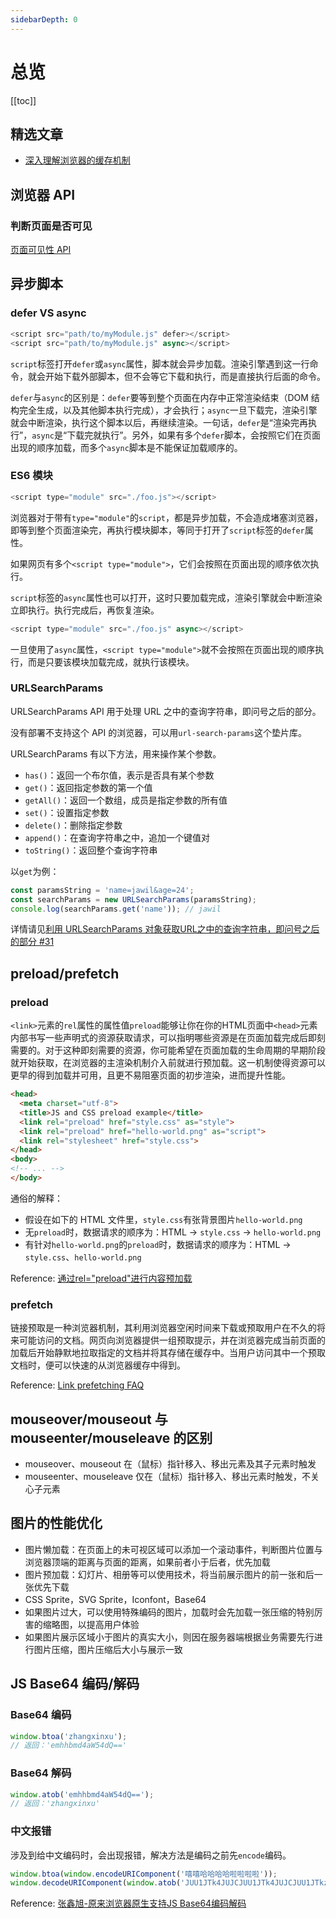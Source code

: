 ```yaml
---
sidebarDepth: 0
---
```


# 总览

[[toc]]

## 精选文章

- [深入理解浏览器的缓存机制](https://www.jianshu.com/p/54cc04190252)

## 浏览器 API

### 判断页面是否可见

[页面可见性 API](https://developer.mozilla.org/zh-CN/docs/Web/API/Page_Visibility_API)

## 异步脚本

### defer VS async

```js
<script src="path/to/myModule.js" defer></script>
<script src="path/to/myModule.js" async></script>
```

`script`标签打开`defer`或`async`属性，脚本就会异步加载。渲染引擎遇到这一行命令，就会开始下载外部脚本，但不会等它下载和执行，而是直接执行后面的命令。

`defer`与`async`的区别是：`defer`要等到整个页面在内存中正常渲染结束（DOM 结构完全生成，以及其他脚本执行完成），才会执行；`async`一旦下载完，渲染引擎就会中断渲染，执行这个脚本以后，再继续渲染。一句话，`defer`是“渲染完再执行”，`async`是“下载完就执行”。另外，如果有多个`defer`脚本，会按照它们在页面出现的顺序加载，而多个`async`脚本是不能保证加载顺序的。

### ES6 模块

```js
<script type="module" src="./foo.js"></script>
```

浏览器对于带有`type="module"`的`script`，都是异步加载，不会造成堵塞浏览器，即等到整个页面渲染完，再执行模块脚本，等同于打开了`script`标签的`defer`属性。

如果网页有多个`<script type="module">`，它们会按照在页面出现的顺序依次执行。

`script`标签的`async`属性也可以打开，这时只要加载完成，渲染引擎就会中断渲染立即执行。执行完成后，再恢复渲染。

```js
<script type="module" src="./foo.js" async></script>
```

一旦使用了`async`属性，`<script type="module">`就不会按照在页面出现的顺序执行，而是只要该模块加载完成，就执行该模块。

### URLSearchParams

URLSearchParams API 用于处理 URL 之中的查询字符串，即问号之后的部分。

没有部署不支持这个 API 的浏览器，可以用`url-search-params`这个垫片库。

URLSearchParams 有以下方法，用来操作某个参数。

- `has()`：返回一个布尔值，表示是否具有某个参数
- `get()`：返回指定参数的第一个值
- `getAll()`：返回一个数组，成员是指定参数的所有值
- `set()`：设置指定参数
- `delete()`：删除指定参数
- `append()`：在查询字符串之中，追加一个键值对
- `toString()`：返回整个查询字符串

以`get`为例：

```js
const paramsString = 'name=jawil&age=24';
const searchParams = new URLSearchParams(paramsString);
console.log(searchParams.get('name')); // jawil
```

详情请见[利用 URLSearchParams 对象获取URL之中的查询字符串，即问号之后的部分 #31](https://github.com/justjavac/the-front-end-knowledge-you-may-not-know/issues/31#issuecomment-422712267)

## preload/prefetch

### preload

 `<link>`元素的`rel`属性的属性值`preload`能够让你在你的HTML页面中`<head>`元素内部书写一些声明式的资源获取请求，可以指明哪些资源是在页面加载完成后即刻需要的。对于这种即刻需要的资源，你可能希望在页面加载的生命周期的早期阶段就开始获取，在浏览器的主渲染机制介入前就进行预加载。这一机制使得资源可以更早的得到加载并可用，且更不易阻塞页面的初步渲染，进而提升性能。

```html
<head>
  <meta charset="utf-8">
  <title>JS and CSS preload example</title>
  <link rel="preload" href="style.css" as="style">
  <link rel="preload" href="hello-world.png" as="script">
  <link rel="stylesheet" href="style.css">
</head>
<body>
<!-- ... -->
</body>
```

通俗的解释：

- 假设在如下的 HTML 文件里，`style.css`有张背景图片`hello-world.png`
- 无`preload`时，数据请求的顺序为：HTML -> `style.css` -> `hello-world.png`
- 有针对`hello-world.png`的`preload`时，数据请求的顺序为：HTML -> `style.css`、`hello-world.png`

Reference: [通过rel="preload"进行内容预加载](https://developer.mozilla.org/zh-CN/docs/Web/HTML/Preloading_content)

### prefetch

链接预取是一种浏览器机制，其利用浏览器空闲时间来下载或预取用户在不久的将来可能访问的文档。网页向浏览器提供一组预取提示，并在浏览器完成当前页面的加载后开始静默地拉取指定的文档并将其存储在缓存中。当用户访问其中一个预取文档时，便可以快速的从浏览器缓存中得到。

Reference: [Link prefetching FAQ](https://developer.mozilla.org/zh-CN/docs/Web/HTTP/Link_prefetching_FAQ)

## mouseover/mouseout 与 mouseenter/mouseleave 的区别

- mouseover、mouseout 在（鼠标）指针移入、移出元素及其子元素时触发
- mouseenter、mouseleave 仅在（鼠标）指针移入、移出元素时触发，不关心子元素

## 图片的性能优化

- 图片懒加载：在页面上的未可视区域可以添加一个滚动事件，判断图片位置与浏览器顶端的距离与页面的距离，如果前者小于后者，优先加载
- 图片预加载：幻灯片、相册等可以使用技术，将当前展示图片的前一张和后一张优先下载
- CSS Sprite，SVG Sprite，Iconfont，Base64
- 如果图片过大，可以使用特殊编码的图片，加载时会先加载一张压缩的特别厉害的缩略图，以提高用户体验
- 如果图片展示区域小于图片的真实大小，则因在服务器端根据业务需要先行进行图片压缩，图片压缩后大小与展示一致

## JS Base64 编码/解码

### Base64 编码

```js
window.btoa('zhangxinxu');
// 返回：'emhhbmd4aW54dQ=='
```

### Base64 解码

```js
window.atob('emhhbmd4aW54dQ==');
// 返回：'zhangxinxu'
```

### 中文报错

涉及到给中文编码时，会出现报错，解决方法是编码之前先`encode`编码。

```js
window.btoa(window.encodeURIComponent('嘻嘻哈哈哈哈啦啦啦啦'));
window.decodeURIComponent(window.atob('JUU1JTk4JUJCJUU1JTk4JUJCJUU1JTkzJTg4JUU1JTkzJTg4JUU1JTkzJTg4JUU1JTkzJTg4JUU1JTk1JUE2JUU1JTk1JUE2JUU1JTk1JUE2JUU1JTk1JUE2'));
```

Reference: [张鑫旭-原来浏览器原生支持JS Base64编码解码](https://www.zhangxinxu.com/wordpress/2018/08/js-base64-atob-btoa-encode-decode/)
